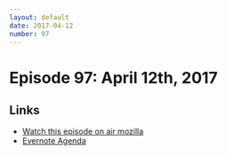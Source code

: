 ```yaml
---
layout: default
date: 2017-04-12
number: 97
---
```


# Episode 97: April 12th, 2017

## Links
* [Watch this episode on air mozilla](https://air.mozilla.org/the-joy-of-coding-episode-97/)
* [Evernote Agenda](https://www.evernote.com/l/AbIQOYvnIeBFjoPiddyXHUgh3khzVBOaVJI)
